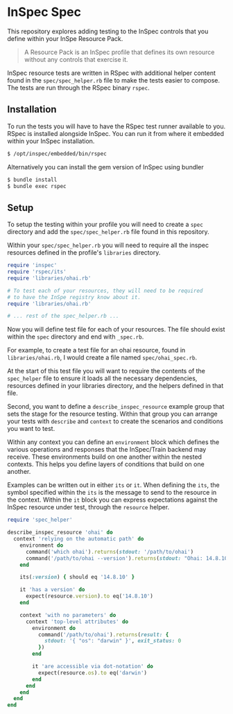 # InSpec Spec

This repository explores adding testing to the InSpec controls
that you define within your InSpe Resource Pack.

> A Resource Pack is an InSpec profile that defines its own
> resource without any controls that exercise it.

InSpec resource tests are written in RSpec with additional
helper content found in the `spec/spec_helper.rb` file to
make the tests easier to compose. The tests are run through
the RSpec binary `rspec`.

## Installation

To run the tests you will have to have the RSpec test runner
available to you. RSpec is installed alongside InSpec. You can
run it from where it embedded within your InSpec installation.

```bash
$ /opt/inspec/embedded/bin/rspec
```

Alternatively you can install the gem version of InSpec using bundler

```bash
$ bundle install
$ bundle exec rspec
```

## Setup

To setup the testing within your profile you will need to create
a `spec` directory and add the `spec/spec_helper.rb` file found
in this repository.

Within your `spec/spec_helper.rb` you will need to require all
the inspec resources defined in the profile's `libraries` directory.

```ruby
require 'inspec'
require 'rspec/its'
require 'libraries/ohai.rb'

# To test each of your resources, they will need to be required
# to have the InSpe registry know about it.
require 'libraries/ohai.rb'

# ... rest of the spec_helper.rb ...
```

Now you will define test file for each of your resources. The file
should exist within the `spec` directory and end with `_spec.rb`.

For example, to create a test file for an ohai resource, found in
`libraries/ohai.rb`, I would create a file named `spec/ohai_spec.rb`.

At the start of this test file you will want to require the contents
of the `spec_helper` file to ensure it loads all the necessary dependencies,
resources defined in your libraries directory, and the helpers defined
in that file.

Second, you want to define a `describe_inspec_resource` example group
that sets the stage for the resource testing. Within that group you can arrange
your tests with `describe` and `context` to create the scenarios and
conditions you want to test.

Within any context you can define an `environment` block
which defines the various operations and responses that the
InSpec/Train backend may receive. These environments build
on one another within the nested contexts. This helps you
define layers of conditions that build on one another.

Examples can be written out in either `its` or `it`. When defining
the `its`, the symbol specified within the `its` is the message
to send to the resource in the context. Within the `it` block
you can express expectations against the InSpec resource under
test, through the `resource` helper.

```ruby
require 'spec_helper'

describe_inspec_resource 'ohai' do
  context 'relying on the automatic path' do
    environment do
      command('which ohai').returns(stdout: '/path/to/ohai')
      command('/path/to/ohai --version').returns(stdout: "Ohai: 14.8.10\n")
    end

    its(:version) { should eq '14.8.10' }

    it 'has a version' do
      expect(resource.version).to eq('14.8.10')
    end

    context 'with no parameters' do
      context 'top-level attributes' do
        environment do
          command('/path/to/ohai').returns(result: {
            stdout: '{ "os": "darwin" }', exit_status: 0
          })
        end

        it 'are accessible via dot-notation' do
          expect(resource.os).to eq('darwin')
        end
      end
    end
  end
end
```
